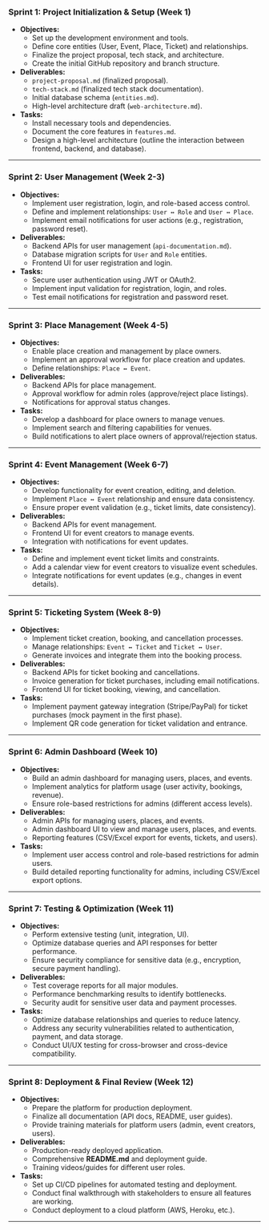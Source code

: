 ### **Sprint 1: Project Initialization & Setup (Week 1)**  
- **Objectives:**
  - Set up the development environment and tools.
  - Define core entities (User, Event, Place, Ticket) and relationships.
  - Finalize the project proposal, tech stack, and architecture.
  - Create the initial GitHub repository and branch structure.
- **Deliverables:**
  - `project-proposal.md` (finalized proposal).
  - `tech-stack.md` (finalized tech stack documentation).
  - Initial database schema (`entities.md`).
  - High-level architecture draft (`web-architecture.md`).
- **Tasks:**
  - Install necessary tools and dependencies.
  - Document the core features in `features.md`.
  - Design a high-level architecture (outline the interaction between frontend, backend, and database).

---

### **Sprint 2: User Management (Week 2-3)**  
- **Objectives:**
  - Implement user registration, login, and role-based access control.
  - Define and implement relationships: `User ↔ Role` and `User ↔ Place`.
  - Implement email notifications for user actions (e.g., registration, password reset).
- **Deliverables:**
  - Backend APIs for user management (`api-documentation.md`).
  - Database migration scripts for `User` and `Role` entities.
  - Frontend UI for user registration and login.
- **Tasks:**
  - Secure user authentication using JWT or OAuth2.
  - Implement input validation for registration, login, and roles.
  - Test email notifications for registration and password reset.

---

### **Sprint 3: Place Management (Week 4-5)**  
- **Objectives:**
  - Enable place creation and management by place owners.
  - Implement an approval workflow for place creation and updates.
  - Define relationships: `Place ↔ Event`.
- **Deliverables:**
  - Backend APIs for place management.
  - Approval workflow for admin roles (approve/reject place listings).
  - Notifications for approval status changes.
- **Tasks:**
  - Develop a dashboard for place owners to manage venues.
  - Implement search and filtering capabilities for venues.
  - Build notifications to alert place owners of approval/rejection status.

---

### **Sprint 4: Event Management (Week 6-7)**  
- **Objectives:**
  - Develop functionality for event creation, editing, and deletion.
  - Implement `Place ↔ Event` relationship and ensure data consistency.
  - Ensure proper event validation (e.g., ticket limits, date consistency).
- **Deliverables:**
  - Backend APIs for event management.
  - Frontend UI for event creators to manage events.
  - Integration with notifications for event updates.
- **Tasks:**
  - Define and implement event ticket limits and constraints.
  - Add a calendar view for event creators to visualize event schedules.
  - Integrate notifications for event updates (e.g., changes in event details).

---

### **Sprint 5: Ticketing System (Week 8-9)**  
- **Objectives:**
  - Implement ticket creation, booking, and cancellation processes.
  - Manage relationships: `Event ↔ Ticket` and `Ticket ↔ User`.
  - Generate invoices and integrate them into the booking process.
- **Deliverables:**
  - Backend APIs for ticket booking and cancellations.
  - Invoice generation for ticket purchases, including email notifications.
  - Frontend UI for ticket booking, viewing, and cancellation.
- **Tasks:**
  - Implement payment gateway integration (Stripe/PayPal) for ticket purchases (mock payment in the first phase).
  - Implement QR code generation for ticket validation and entrance.

---

### **Sprint 6: Admin Dashboard (Week 10)**  
- **Objectives:**
  - Build an admin dashboard for managing users, places, and events.
  - Implement analytics for platform usage (user activity, bookings, revenue).
  - Ensure role-based restrictions for admins (different access levels).
- **Deliverables:**
  - Admin APIs for managing users, places, and events.
  - Admin dashboard UI to view and manage users, places, and events.
  - Reporting features (CSV/Excel export for events, tickets, and users).
- **Tasks:**
  - Implement user access control and role-based restrictions for admin users.
  - Build detailed reporting functionality for admins, including CSV/Excel export options.

---

### **Sprint 7: Testing & Optimization (Week 11)**  
- **Objectives:**
  - Perform extensive testing (unit, integration, UI).
  - Optimize database queries and API responses for better performance.
  - Ensure security compliance for sensitive data (e.g., encryption, secure payment handling).
- **Deliverables:**
  - Test coverage reports for all major modules.
  - Performance benchmarking results to identify bottlenecks.
  - Security audit for sensitive user data and payment processes.
- **Tasks:**
  - Optimize database relationships and queries to reduce latency.
  - Address any security vulnerabilities related to authentication, payment, and data storage.
  - Conduct UI/UX testing for cross-browser and cross-device compatibility.

---

### **Sprint 8: Deployment & Final Review (Week 12)**  
- **Objectives:**
  - Prepare the platform for production deployment.
  - Finalize all documentation (API docs, README, user guides).
  - Provide training materials for platform users (admin, event creators, users).
- **Deliverables:**
  - Production-ready deployed application.
  - Comprehensive **README.md** and deployment guide.
  - Training videos/guides for different user roles.
- **Tasks:**
  - Set up CI/CD pipelines for automated testing and deployment.
  - Conduct final walkthrough with stakeholders to ensure all features are working.
  - Conduct deployment to a cloud platform (AWS, Heroku, etc.).

---
